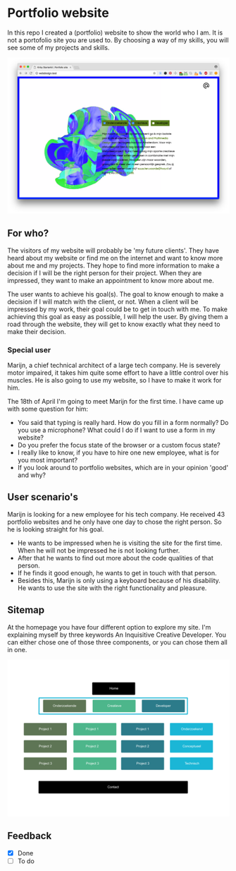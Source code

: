 # Portfolio website

In this repo I created a (portfolio) website to show the world who I am. It is not a portofolio site you are used to. By choosing a way of my skills, you will see some of my projects and skills.

![alt text](./screenshots/2.png "Logo Title Text 1")

## For who?
The visitors of my website will probably be 'my future clients'. They have heard about my website or find me on the internet and want to know more about me and my projects. They hope to find more information to make a decision if I will be the right person for their project. When they are impressed, they want to make an appointment to know more about me.

The user wants to achieve his goal(s). The goal to know enough to make a decision if I will match with the client, or not. When a client will be impressed by my work, their goal could be to get in touch with me. To make achieving this goal as easy as possible, I will help the user. By giving them a road through the website, they will get to know exactly what they need to make their decision.

### Special user
Marijn, a chief technical architect of a large tech company. He is severely motor impaired, it takes him quite some effort to have a little control over his muscles. He is also going to use my website, so I have to make it work for him.

The 18th of April I'm going to meet Marijn for the first time. I have came up with some question for him:
- You said that typing is really hard. How do you fill in a form normally? Do you use a microphone? What could I do if I want to use a form in my website?
- Do you prefer the focus state of the browser or a custom focus state?
- I really like to know, if you have to hire one new employee, what is for you most important?
- If you look around to portfolio websites, which are in your opinion 'good' and why?

## User scenario's
Marijn is looking for a new employee for his tech company. He received 43 portfolio websites and he only have one day to chose the right person. So he is looking straight for his goal.
* He wants to be impressed when he is visiting the site for the first time. When he will not be impressed he is not looking further.
* After that he wants to find out more about the code qualities of that person.
* If he finds it good enough, he wants to get in touch with that person.
* Besides this, Marijn is only using a keyboard because of his disability. He wants to use the site with the right functionality and pleasure.

## Sitemap
At the homepage you have four different option to explore my site. I'm explaining myself by three keywords An Inquisitive Creative Developer. You can either chose one of those three components, or you can chose them all in one.

![alt text](./screenshots/sitemap.png "Logo Title Text 1")

## Feedback
- [x] Done
- [ ] To do
